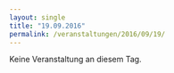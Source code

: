 ```yaml
---
layout: single
title: "19.09.2016"
permalink: /veranstaltungen/2016/09/19/
---
```


Keine Veranstaltung an diesem Tag.

